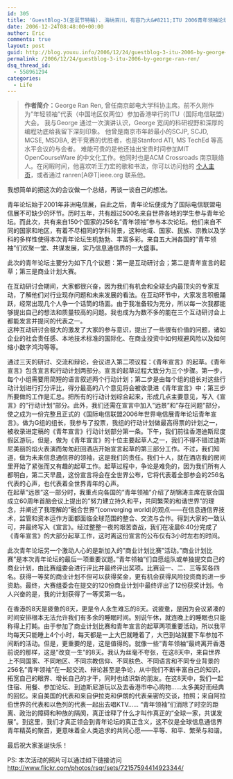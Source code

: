 ```yaml
---
id: 305
title: 'GuestBlog-3(圣诞节特稿). 海纳百川，有容乃大&#8211;ITU 2006青年领袖论坛杂记 By George Ran REN'
date: 2006-12-24T08:48:00+00:00
author: Eric
comments: true
layout: post
guid: http://blog.youxu.info/2006/12/24/guestblog-3-itu-2006-by-george-ran-ren/
permalink: /2006/12/24/guestblog-3-itu-2006-by-george-ran-ren/
dsq_thread_id:
  - 558961294
categories:
  - Life
---
```

> <span style="font-weight: bold;">作者简介：</span><span id="st" name="st" class="">George</span> Ran Ren, 曾任南京邮电大学科协主席。前不久刚作为&#8221;年轻领袖&#8221;代表（中国地区仅两位）参加香港举行的ITU（国际电信联盟）大会。 我与<span id="st" name="st" class="">George </span> 通过一次演讲认识，<span id="st" name="st" class="">George</span> 宽阔的科研视野和深厚的编程功底给我留下深刻印象。 他曾是南京市年龄最小的SCJP, SCJD, MCSE, MSDBA, 若干竞赛的优胜者，也是Stanford ATI, MS TechEd 等高水平会议的与会者。 难能可贵的是他还抽出宝贵时间参加MIT OpenCourseWare 的中文化工作。他同时也是ACM Crossroads 南京联络人。在闲暇时间，他喜欢听王力宏的歌和书法，你可以访问他的 <a href="http://george.r.ren.googlepages.com/" target="_blank" onclick="return top.js.OpenExtLink(window,event,this)">个人主页</a>，或者通过 ranren[A@T]ieee.org 联系他。 

我想简单的把这次的会议做一个总结，再谈一谈自己的想法。

<div id="mb_0">
  青年论坛始于2001年非洲电信展，自此之后，青年论坛便成为了国际电信联盟电信展不可缺少的环节。历时五年，共有超过500名来自世界各地的学生参与青年论坛。而此次，共有来自150个国家的256名&#8221;青年领袖&#8221;参与本次论坛。他们来自不同的国家和地区，有着不尽相同的学科背景，这种地域、国家、民族、宗教以及学科的多样性使得本次青年论坛生机勃勃、丰富多彩。来自五大洲各国的&#8221;青年领袖&#8221;们欢聚一堂、共谋发展，实乃信息通信界的一大盛事。</p> 
  
  <p>
    此次的青年论坛主要分为如下几个议题：第一是互动研讨会；第二是青年宣言的起草；第三是商业计划大赛。
  </p>
  
  <p>
    在互动研讨会期间，大家都很兴奋，因为我们有机会和全球业内最顶尖的专家互动，了解他们对行业现存问题和未来发展的看法。在互动环节中，大家发言积极踊跃，经常出现几个人争一个话筒的场面。由于我准备较为充分，所以每一次我都能够提出自己的想法和质量较高的问题。我也成为为数不多的能在三个互动研讨会上都能发言并提问的代表之一。<br /> 这种互动研讨会极大的激发了大家的参与意识，提出了一些很有价值的问题，诸如企业的社会责任感、本地技术标准的国际化、在商业投资中如何规避风险以及如何缩小数字鸿沟等等。
  </p>
  
  <p>
    通过三天的研讨、交流和辩论，会议进入第二项议程：《青年宣言》的起草。《青年宣言》包含宣言和行动计划两部分。宣言的起草过程大致分为三个步骤。第一步，每个小组需要用简短的语言叙述两个行动计划；第二步是由每个组的组长对这些行动计划进行打分评比，得分最高的八个意见将会被收录进《青年宣言》中；第三步所要做的工作是汇总。把所有的行动计划综合起来，形成几点主要意见，写入《宣言》的&#8221;行动计划&#8221;部分。此外，我们还需在宣言中加入&#8221;远景&#8221;和&#8221;存在问题&#8221;部分，使之成为一份完整且正式的《国际电信联盟2006年世界电信展青年论坛青年宣言》。做为G组的组长，我参与了投票，我组的行动计划做最高得票的计划之一，被收录进定稿的《青年宣言》行动计划部分第一条。下午，我们前往香港迪斯尼度假区游玩，但是，做为《青年宣言》的十位主要起草人之一，我们不得不错过迪斯尼美丽的焰火表演而匆匆赶回酒店开始宣言起草的第三部分工作。不过，我们知道，做为未来信息通信界的领袖，这是我们的责任。我们十人，就在酒店我的房间里开始了紧张而又有趣的起草工作。起草过程中，争论是难免的，因为我们所有人都明白，第二天早晨，这份宣言将会在全世界公布，它将代表着全部参会的256名代表的心声，也代表着全世界青年的心声。<br /> 在起草&#8221;远景&#8221;这一部分时，我重点向各国的&#8221;青年领袖&#8221;介绍了胡锦涛主席在联合国成立60周年首脑会议上提出的&#8221;努力建立持久和平，共同繁荣的和谐世界&#8221;的理念，并阐述了我理解的&#8221;融合世界&#8221;(converging world)的观点――在信息通信界技术，监管和资本运作方面都面临全球范围的整合、交流与合作。得到大家的一致认可，并最终写入《宣言》。经过整整一夜的艰苦奋战，我们在凌晨6:40分完成了《青年宣言》的大部分起草工作，这时离这份宣言的公布仅有3小时左右的时间。
  </p>
  
  <p>
    此次青年论坛另一个激动人心的是新加入的&#8221;商业计划比赛&#8221;活动。&#8221;商业计划比赛&#8221;是本次青年论坛的最后一项重要议题。&#8221;青年领袖&#8221;们自愿组队或单独提交自己的商业计划，由比赛组委会进行评比并最终评出奖项。比赛设一、二、三等奖各四名。获得一等奖的商业计划不但可以获得奖金，更有机会获得风险投资商的进一步资助。最终，大赛组委会在提交的120份商业计划中最终评出了12份获奖计划。令人兴奋的是，我的计划获得了一等奖第一名。
  </p>
  
  <p>
    在香港的8天是疲惫的8天，更是令人永生难忘的8天。说疲惫，是因为会议紧凑的时间安排根本无法允许我们有多余的睡眠时间。别说午休，就连晚上的睡眠也只能称得上打盹。由于参加了商业计划比赛和青年宣言的起草两项重要活动，所以我平均每天只能睡上4个小时，每天都是一上大巴就睡着了，大巴到站就要下车参加不间断的活动。但是，更重要的是，这是值得的。就像一些&#8221;青年领袖&#8221;最终离开香港前说的那样，这是&#8221;改变一生&#8221;的8天。我认为丝毫不夸张，在这8天中，来自世界上不同国家、不同地区、不同宗教信仰、不同肤色、不同语言和不同专业背景的256名&#8221;青年领袖&#8221;在一起交流、辩论甚至是争论，从中我们不断丰富自己的知识，拓宽自己的眼界、增长自己的才干，同时也结识新的朋友。在这8天中，我们一起住宿、用餐、参加论坛、到迪斯尼游玩以及去香港市中心购物……太多美好而经典的回忆。来自美国的代表和来自伊拉克和伊朗的代表亲密的交谈，拍照；来自阿拉伯世界的代表和以色列的代表一起出去唱KTV…… &#8220;青年领袖&#8221;们消除了时空的距离、政治的障碍和种族的隔阂，真正诠释了什么才叫作真正的&#8221;全球一家，共谋发展&#8221;。到这里，我们才真正领会到青年论坛的真正含义，这不仅是全球信息通信界青年精英的聚首，更意味着全人类追求的共同心愿――平等、和平、繁荣与和谐。
  </p>
  
  <p>
    最后祝大家圣诞快乐！
  </p>
  
  <p>
    PS: 本次活动的照片可以通过如下链接访问 <a href="http://www.flickr.com/photos/rsqr/sets/72157594414923344/">http://www.flickr.com/photos/rsqr/sets/72157594414923344/</a> </div>